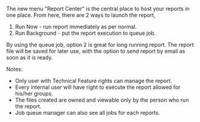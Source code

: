 The new menu "Report Center" is the central place to host your reports
in one place. From here, there are 2 ways to launch the report,

1.  Run Now - run report immediately as per normal.
2.  Run Background - put the report execution to queue job.

By using the queue job, option 2 is great for long running report. The
report file will be saved for later use, with the option to send report
by email as soon as it is ready.

Notes:

- Only user with Technical Feature rights can manage the report.
- Every internal user will have right to execute the report allowed for
  his/her groups.
- The files created are owned and viewable only by the person who run
  the report.
- Job queue manager can also see all jobs for each reports.
